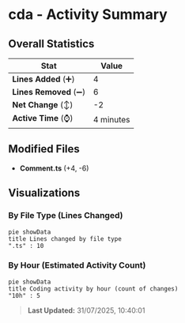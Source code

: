 # cda - Activity Summary 

## Overall Statistics

| Stat                   | Value                                                             |
| ---------------------- | ----------------------------------------------------------------- |
| **Lines Added** (➕)   | 4                                          |
| **Lines Removed** (➖) | 6                                        |
| **Net Change** (↕)    | -2                |
| **Active Time** (⌚)   | 4 minutes |


## Modified Files
- **Comment.ts** (+4, -6)

## Visualizations

### By File Type (Lines Changed)

```mermaid
pie showData
title Lines changed by file type
".ts" : 10
```

### By Hour (Estimated Activity Count)

```mermaid
pie showData
title Coding activity by hour (count of changes)
"10h" : 5
```


> **Last Updated:** 31/07/2025, 10:40:01